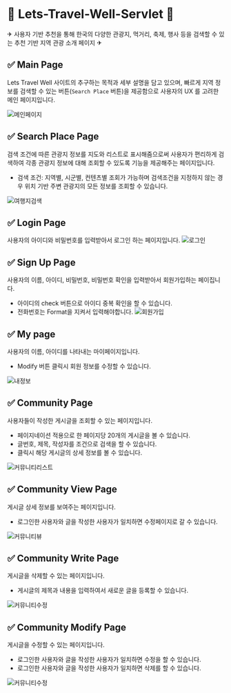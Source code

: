 # 🚢 Lets-Travel-Well-Servlet 🚗

✈ 사용자 기반 추천을 통해 한국의 다양한 관광지, 먹거리, 축제, 행사 등을 검색할 수 있는 추천 기반 지역 관광 소개 페이지 ✈

## ✅ Main Page

Lets Travel Well 사이트의 추구하는 목적과 세부 설명을 담고 있으며, 빠르게 지역 정보를 검색할 수 있는 버튼(`Search Place` 버튼)을 제공함으로 사용자의 UX 를 고려한 메인 페이지입니다.

![메인페이지](./docs/img/mainpage.png)

## ✅ Search Place Page

검색 조건에 따른 관광지 정보를 지도와 리스트로 표시해줌으로써 사용자가 편리하게 검색하여 각종 관광지 정보에 대해 조회할 수 있도록 기능을 제공해주는 페이지입니다.

- 검색 조건: 지역별, 시군별, 컨텐츠별 조회가 가능하며 검색조건을 지정하지 않는 경우 위치 기반 주변 관광지의 모든 정보를 조회할 수 있습니다.

![여행지검색](./docs/img/search.png)

## ✅ Login Page

사용자의 아이디와 비밀번호를 입력받아서 로그인 하는 페이지입니다.
![로그인](./docs/img/login.png)

## ✅ Sign Up Page

사용자의 이름, 아이디, 비밀번호, 비밀번호 확인을 입력받아서 회원가입하는 페이집니다.

- 아이디의 check 버튼으로 아이디 중복 확인을 할 수 있습니다.
- 전화번호는 Format을 지켜서 입력해야합니다.
  ![회원가입](./docs/img/signup.png)

## ✅ My page

사용자의 이름, 아이디를 나타내는 마이페이지입니다.

- Modify 버튼 클릭시 회원 정보를 수정할 수 있습니다.

![내정보](./docs/img/mypage.png)

## ✅ Community Page

사용자들이 작성한 게시글을 조회할 수 있는 페이지입니다.

- 페이지네이션 적용으로 한 페이지당 20개의 게시글을 볼 수 있습니다.
- 글번호, 제목, 작성자를 조건으로 검색을 할 수 있습니다.
- 클릭시 해당 게시글의 상세 정보를 볼 수 있습니다.

![커뮤니티리스트](./docs/img/communitylist.png)

## ✅ Community View Page

게시글 상세 정보를 보여주는 페이지입니다.

- 로그인한 사용자와 글을 작성한 사용자가 일치하면 수정페이지로 갈 수 있습니다.

![커뮤니티뷰](./docs/img/communityview.png)

## ✅ Community Write Page

게시글을 삭제할 수 있는 페이지입니다.

- 게시글의 제목과 내용을 입력하여서 새로운 글을 등록할 수 있습니다.

![커뮤니티수정](./docs/img/communitywrite.png)

## ✅ Community Modify Page

게시글을 수정할 수 있는 페이지입니다.

- 로그인한 사용자와 글을 작성한 사용자가 일치하면 수정을 할 수 있습니다.
- 로그인한 사용자와 글을 작성한 사용자가 일치하면 삭제를 할 수 있습니다.

![커뮤니티수정](./docs/img/communitymodify.png)
